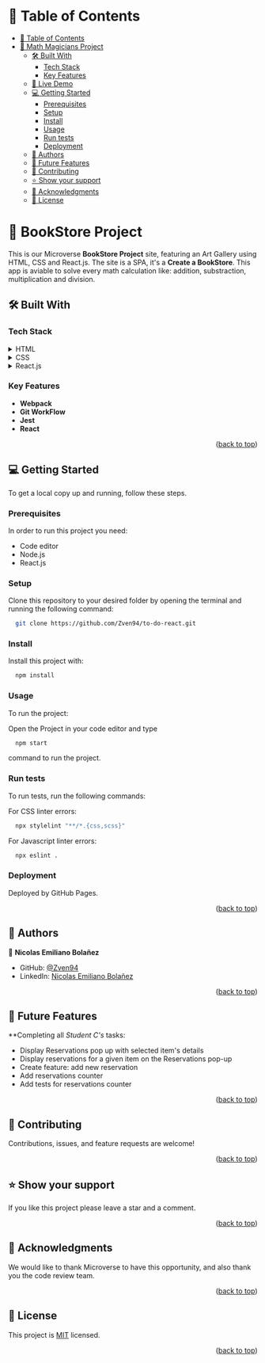 <a name="readme-top"></a>

<!-- TABLE OF CONTENTS -->

# 📗 Table of Contents

- [📗 Table of Contents](#-table-of-contents)
- [📖 Math Magicians Project ](#about-project-)
  - [🛠 Built With ](#-built-with-)
    - [Tech Stack ](#tech-stack-)
    - [Key Features ](#key-features-)
  - [🚀 Live Demo ](#-live-demo-)
  - [💻 Getting Started ](#-getting-started-)
    - [Prerequisites](#prerequisites)
    - [Setup](#setup)
    - [Install](#install)
    - [Usage](#usage)
    - [Run tests](#run-tests)
    - [Deployment](#deployment)
  - [👥 Authors ](#-authors-)
  - [🔭 Future Features ](#-future-features-)
  - [🤝 Contributing ](#-contributing-)
  - [⭐️ Show your support ](#️-show-your-support-)
  - [🙏 Acknowledgments ](#-acknowledgments-)
  - [📝 License ](#-license-)

<!-- PROJECT DESCRIPTION -->

# 📖 BookStore Project <a name="about-project"></a>

This is our Microverse **BookStore Project** site, featuring an Art Gallery using HTML, CSS and React.js.
The site is a SPA, it's a **Create a BookStore**. This app is aviable to solve every math calculation like: addition, substraction, multiplication and division.

## 🛠 Built With <a name="built-with"></a>

### Tech Stack <a name="tech-stack"></a>

<details>
  <summary>HTML</summary>
</details>

<details>
  <summary>CSS</summary>
</details>

<details>
  <summary>React.js</summary>
</details>

<!-- Features -->

### Key Features <a name="key-features"></a>

- **Webpack**
- **Git WorkFlow**
- **Jest**
- **React**

<p align="right">(<a href="#readme-top">back to top</a>)</p>

<!-- GETTING STARTED -->

## 💻 Getting Started <a name="getting-started"></a>

To get a local copy up and running, follow these steps.

### Prerequisites

In order to run this project you need:

  - Code editor
  - Node.js
  - React.js

### Setup

Clone this repository to your desired folder by opening the terminal and running the following command:

```sh
  git clone https://github.com/Zven94/to-do-react.git
```
### Install

Install this project with:

```sh
  npm install

```

### Usage

To run the project:

  Open the Project in your code editor and type
  
  ```sh
    npm start
  ```

  command to run the project.

### Run tests

To run tests, run the following commands:

  For CSS linter errors:

```sh
  npx stylelint "**/*.{css,scss}"

```
For Javascript linter errors:

```sh
  npx eslint .

```

### Deployment

Deployed by GitHub Pages.

<p align="right">(<a href="#readme-top">back to top</a>)</p>

<!-- AUTHORS -->

## 👥 Authors <a name="authors"></a>

👤 **Nicolas Emiliano Bolañez**

- GitHub: [@Zven94](https://github.com/Zven94)
- LinkedIn: [Nicolas Emiliano Bolañez](https://www.linkedin.com/in/nicolas-bola%C3%B1ez-520372222/)


<p align="right">(<a href="#readme-top">back to top</a>)</p>

<!-- FUTURE FEATURES -->

## 🔭 Future Features <a name="future-features"></a>

**Completing all _Student C's_ tasks:
 * Display Reservations pop up with selected item's details
 * Display reservations for a given item on the Reservations pop-up
 * Create feature: add new reservation
 * Add reservations counter
 * Add tests for reservations counter

<p align="right">(<a href="#readme-top">back to top</a>)</p>

<!-- CONTRIBUTING -->

## 🤝 Contributing <a name="contributing"></a>

Contributions, issues, and feature requests are welcome!

<p align="right">(<a href="#readme-top">back to top</a>)</p>

<!-- SUPPORT -->

## ⭐️ Show your support <a name="support"></a>

If you like this project please leave a star and a comment.

<p align="right">(<a href="#readme-top">back to top</a>)</p>

<!-- ACKNOWLEDGEMENTS -->

## 🙏 Acknowledgments <a name="acknowledgements"></a>

We would like to thank Microverse to have this opportunity, and also thank you the code review team. 

<p align="right">(<a href="#readme-top">back to top</a>)</p>

<!-- LICENSE -->

## 📝 License <a name="license"></a>

This project is [MIT](./LICENSE.md) licensed.

<p align="right">(<a href="https://github.com/Zven94/Bookstore/blob/dev-page/LICENSE">back to top</a>)</p>
